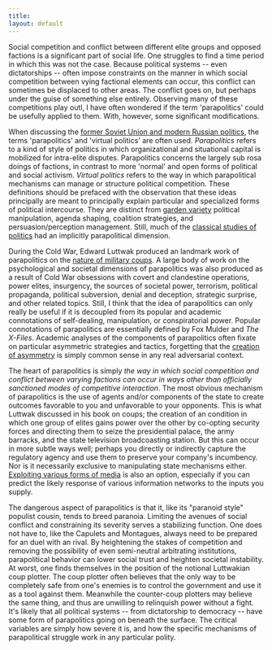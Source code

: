 ```yaml
---
title: 
layout: default
---
```


Social competition and conflict between different elite groups and opposed factions is a significant part of social life. One struggles to find a time period in which this was not the case. Because political systems -- even dictatorships -- often impose constraints on the manner in which social competition between vying factional elements can occur, this conflict can sometimes be displaced to other areas. The conflict goes on, but perhaps under the guise of something else entirely. Observing many of these competitions play outl, I have often wondered if the term 'parapolitics' could be usefully applied to them. With, however, some significant modifications. 

When discussing the [former Soviet Union and modern Russian politics](https://books.google.com/books?id=fOygBwAAQBAJ&pg=PA99&lpg=PA99&dq=para-politics&source=bl&ots=4l0iN70maW&sig=K-XzNtXOEHtXpUtOayQE01-AT2g&hl=en&sa=X&ved=0ahUKEwjZndv24IbQAhXEbiYKHQ4pAgM4FBDoAQhHMAg#v=onepage&q=para-politics&f=false), the terms 'parapolitics' and 'virtual politics' are often used. *Parapolitics* refers to a kind of style of politics in which organizational and situational capital is mobilized for intra-elite disputes. Parapolitics concerns the largely sub rosa doings of factions, in contrast to more 'normal' and open forms of political and social activism. *Virtual politics* refers to the way in which parapolitical mechanisms can manage or structure political competition. These definitions should be prefaced with the observation that these ideas principally are meant to principally explain particular and specialized forms of political intercourse. They are distinct from [garden variety](http://rhetorica.net/heresthetics.htm) political manipulation, agenda shaping, coalition strategies, and persuasion/perception management. Still, much of the [classical studies of politics](https://www.amazon.com/Machiavellians-Defenders-Freedom-James-Burnham/dp/0895267853/ref=tmm_pap_swatch_0?_encoding=UTF8&qid=1477976493&sr=8-1) had an implicitly parapolitical dimension. 

During the Cold War, Edward Luttwak produced an landmark work of parapolitics on the [nature of military coups](http://www.hup.harvard.edu/catalog.php?isbn=9780674737266).  A large body of work on the psychological and societal dimensions of parapolitics was also produced as a result of Cold War obsessions with covert and clandestine operations, power elites, insurgency, the sources of societal power, terrorism, political propaganda, political subversion, denial and deception, strategic surprise, and other related topics. Still, I think that the idea of parapolitics can only really be useful if it is decoupled from its popular and academic connotations of self-dealing, manipulation, or conspiratorial power.  Popular connotations of parapolitics are essentially defined by Fox Mulder and _The X-Files_.  Academic analyses of the components of parapolitics often fixate on particular asymmetric strategies and tactics, forgetting that the [creation of asymmetry](http://ndupress.ndu.edu/Media/News/News-Article-View/Article/577565/jfq-75-asymmetry-is-strategy-strategy-is-asymmetry/) is simply common sense in any real adversarial context. 

The heart of parapolitics is simply *the way in which social competition and conflict between varying factions can occur in ways other than officially sanctioned modes of competitive interaction*. The most obvious mechanism of parapolitics is the use of agents and/or components of the state to create outcomes favorable to you and unfavorable to your opponents. This is what Luttwak discussed in his book on coups; the creation of an condition in which one group of elites gains power over the other by co-opting security forces and directing them to seize the presidential palace, the army barracks, and the state  television broadcoasting station. But this can occur in more subtle ways well; perhaps you directly or indirectly capture the regulatory agency and use them to preserve your company's incumbency. Nor is it necessarily exclusive to manipulating state mechanisms either. [Exploiting various forms of media](http://aelkus.github.io/essays/cyberpower.html) is also an option, especially if you can predict the likely response of various information networks to the inputs you supply. 

The dangerous aspect of parapolitics is that it, like its "paranoid style" populist cousin, tends to breed paranoia. Limiting the avenues of social conflict and constraining its severity serves a stabilizing function. One does not have to, like the Capulets and Montagues, always need to be prepared for an duel with an rival. By heightening the stakes of competition and removing the possibility of even semi-neutral arbitrating institutions, parapolitical behavior can lower social trust and heighten societal instability. At worst, one finds themselves in the position of the notional Luttwakian coup plotter.  The coup plotter often believes that the only way to be completely safe from one's enemies is to control the government and use it as a tool against them. Meanwhile the counter-coup plotters may believe the same thing, and thus are unwilling to relinquish power without a fight. It's likely that all political systems -- from dictatorship to democracy -- have some form of parapolitics going on beneath the surface. The critical variables are simply how severe it is, and how the specific mechanisms of parapolitical struggle work in any particular polity. 
